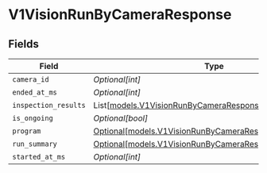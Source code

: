 # V1VisionRunByCameraResponse


## Fields

| Field                                                                                                                  | Type                                                                                                                   | Required                                                                                                               | Description                                                                                                            | Example                                                                                                                |
| ---------------------------------------------------------------------------------------------------------------------- | ---------------------------------------------------------------------------------------------------------------------- | ---------------------------------------------------------------------------------------------------------------------- | ---------------------------------------------------------------------------------------------------------------------- | ---------------------------------------------------------------------------------------------------------------------- |
| `camera_id`                                                                                                            | *Optional[int]*                                                                                                        | :heavy_minus_sign:                                                                                                     | N/A                                                                                                                    | 1234512345123                                                                                                          |
| `ended_at_ms`                                                                                                          | *Optional[int]*                                                                                                        | :heavy_minus_sign:                                                                                                     | N/A                                                                                                                    | 0                                                                                                                      |
| `inspection_results`                                                                                                   | List[[models.V1VisionRunByCameraResponseInspectionResults](../models/v1visionrunbycameraresponseinspectionresults.md)] | :heavy_minus_sign:                                                                                                     | N/A                                                                                                                    |                                                                                                                        |
| `is_ongoing`                                                                                                           | *Optional[bool]*                                                                                                       | :heavy_minus_sign:                                                                                                     | N/A                                                                                                                    | true                                                                                                                   |
| `program`                                                                                                              | [Optional[models.V1VisionRunByCameraResponseProgram]](../models/v1visionrunbycameraresponseprogram.md)                 | :heavy_minus_sign:                                                                                                     | N/A                                                                                                                    |                                                                                                                        |
| `run_summary`                                                                                                          | [Optional[models.V1VisionRunByCameraResponseRunSummary]](../models/v1visionrunbycameraresponserunsummary.md)           | :heavy_minus_sign:                                                                                                     | N/A                                                                                                                    |                                                                                                                        |
| `started_at_ms`                                                                                                        | *Optional[int]*                                                                                                        | :heavy_minus_sign:                                                                                                     | N/A                                                                                                                    | 1553808606097                                                                                                          |